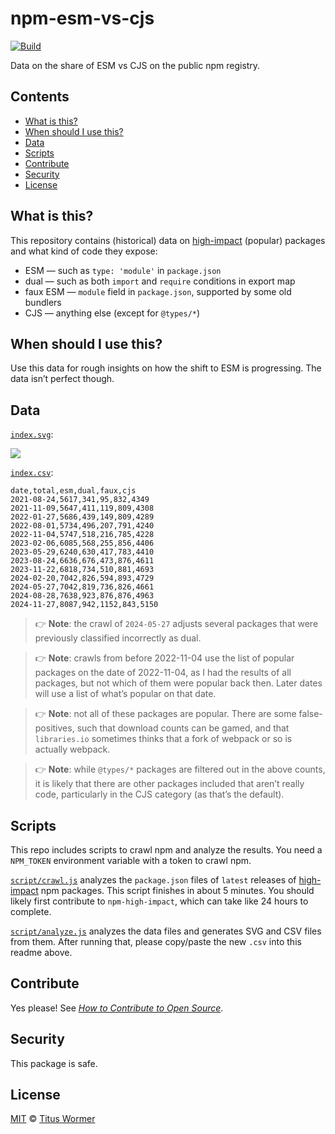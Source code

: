 # npm-esm-vs-cjs

[![Build][badge-build-image]][badge-build-url]

Data on the share of ESM vs CJS on the public npm registry.

## Contents

* [What is this?](#what-is-this)
* [When should I use this?](#when-should-i-use-this)
* [Data](#data)
* [Scripts](#scripts)
* [Contribute](#contribute)
* [Security](#security)
* [License](#license)

## What is this?

This repository contains (historical) data on
[high-impact][github-npm-high-impact] (popular)
packages and what kind of code they expose:

* ESM — such as `type: 'module'` in `package.json`
* dual — such as both `import` and `require` conditions in export map
* faux ESM — `module` field in `package.json`,
  supported by some old bundlers
* CJS — anything else (except for `@types/*`)

## When should I use this?

Use this data for rough insights on how the shift to ESM is progressing.
The data isn’t perfect though.

## Data

[`index.svg`][file-svg]:

![][file-svg]

[`index.csv`][file-csv]:

```text
date,total,esm,dual,faux,cjs
2021-08-24,5617,341,95,832,4349
2021-11-09,5647,411,119,809,4308
2022-01-27,5686,439,149,809,4289
2022-08-01,5734,496,207,791,4240
2022-11-04,5747,518,216,785,4228
2023-02-06,6085,568,255,856,4406
2023-05-29,6240,630,417,783,4410
2023-08-24,6636,676,473,876,4611
2023-11-22,6818,734,510,881,4693
2024-02-20,7042,826,594,893,4729
2024-05-27,7042,819,736,826,4661
2024-08-28,7638,923,876,876,4963
2024-11-27,8087,942,1152,843,5150
```

> 👉 **Note**:
> the crawl of `2024-05-27` adjusts several packages that were
> previously classified incorrectly as dual.

> 👉 **Note**:
> crawls from before 2022-11-04 use the list of popular packages
> on the date of 2022-11-04,
> as I had the results of all packages,
> but not which of them were popular back then.
> Later dates will use a list of what’s popular on that date.

> 👉 **Note**:
> not all of these packages are popular.
> There are some false-positives,
> such that download counts can be gamed,
> and that `libraries.io` sometimes thinks that a fork of webpack or so is
> actually webpack.

> 👉 **Note**:
> while `@types/*` packages are filtered out in the above counts,
> it is likely that there are other packages included that aren’t really code,
> particularly in the CJS category (as that’s the default).

## Scripts

This repo includes scripts to crawl npm and analyze the results.
You need a `NPM_TOKEN` environment variable with a token to crawl npm.

[`script/crawl.js`][file-script-crawl] analyzes the `package.json` files of
`latest` releases of [high-impact][github-npm-high-impact] npm packages.
This script finishes in about 5 minutes.
You should likely first contribute to `npm-high-impact`,
which can take like 24 hours to complete.

[`script/analyze.js`][file-script-analyze] analyzes the data files and
generates SVG and CSV files from them.
After running that,
please copy/paste the new `.csv` into this readme above.

## Contribute

Yes please!
See [*How to Contribute to Open Source*][opensource-guide-contribute].

## Security

This package is safe.

## License

[MIT][file-license] © [Titus Wormer][wooorm]

<!-- Definitions -->

[badge-build-image]: https://github.com/wooorm/npm-esm-vs-cjs/workflows/main/badge.svg

[badge-build-url]: https://github.com/wooorm/npm-esm-vs-cjs/actions

[file-csv]: index.csv

[file-license]: license

[file-script-analyze]: script/analyze.js

[file-script-crawl]: script/crawl.js

[file-svg]: index.svg

[github-npm-high-impact]: https://github.com/wooorm/npm-high-impact

[opensource-guide-contribute]: https://opensource.guide/how-to-contribute/

[wooorm]: https://wooorm.com
